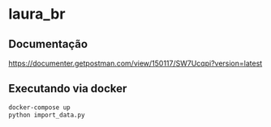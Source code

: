 # laura_br

## Documentação
  https://documenter.getpostman.com/view/150117/SW7Ucqpi?version=latest

## Executando via docker
  
  ```bash
  docker-compose up
  python import_data.py
  ``` 
 
  
